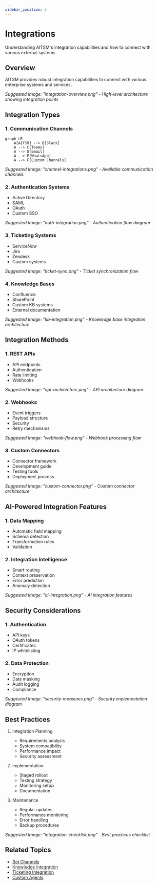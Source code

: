 ```yaml
---
sidebar_position: 3
---
```


# Integrations

Understanding AITSM's integration capabilities and how to connect with various external systems.

## Overview

AITSM provides robust integration capabilities to connect with various enterprise systems and services.

_Suggested Image: "integration-overview.png" - High-level architecture showing integration points_

## Integration Types

### 1. Communication Channels
```mermaid
graph LR
    A[AITSM] --> B[Slack]
    A --> C[Teams]
    A --> D[Email]
    A --> E[WhatsApp]
    A --> F[Custom Channels]
```

_Suggested Image: "channel-integrations.png" - Available communication channels_

### 2. Authentication Systems
- Active Directory
- SAML
- OAuth
- Custom SSO

_Suggested Image: "auth-integration.png" - Authentication flow diagram_

### 3. Ticketing Systems
- ServiceNow
- Jira
- Zendesk
- Custom systems

_Suggested Image: "ticket-sync.png" - Ticket synchronization flow_

### 4. Knowledge Bases
- Confluence
- SharePoint
- Custom KB systems
- External documentation

_Suggested Image: "kb-integration.png" - Knowledge base integration architecture_

## Integration Methods

### 1. REST APIs
- API endpoints
- Authentication
- Rate limiting
- Webhooks

_Suggested Image: "api-architecture.png" - API architecture diagram_

### 2. Webhooks
- Event triggers
- Payload structure
- Security
- Retry mechanisms

_Suggested Image: "webhook-flow.png" - Webhook processing flow_

### 3. Custom Connectors
- Connector framework
- Development guide
- Testing tools
- Deployment process

_Suggested Image: "custom-connector.png" - Custom connector architecture_

## AI-Powered Integration Features

### 1. Data Mapping
- Automatic field mapping
- Schema detection
- Transformation rules
- Validation

### 2. Integration Intelligence
- Smart routing
- Context preservation
- Error prediction
- Anomaly detection

_Suggested Image: "ai-integration.png" - AI integration features_

## Security Considerations

### 1. Authentication
- API keys
- OAuth tokens
- Certificates
- IP whitelisting

### 2. Data Protection
- Encryption
- Data masking
- Audit logging
- Compliance

_Suggested Image: "security-measures.png" - Security implementation diagram_

## Best Practices

1. Integration Planning
   - Requirements analysis
   - System compatibility
   - Performance impact
   - Security assessment

2. Implementation
   - Staged rollout
   - Testing strategy
   - Monitoring setup
   - Documentation

3. Maintenance
   - Regular updates
   - Performance monitoring
   - Error handling
   - Backup procedures

_Suggested Image: "integration-checklist.png" - Best practices checklist_

## Related Topics
- [Bot Channels](../integrations/bot-channels)
- [Knowledge Integration](../integrations/knowledge-base)
- [Ticketing Integration](../integrations/ticketing-systems)
- [Custom Agents](../ai-features/custom-agents)
